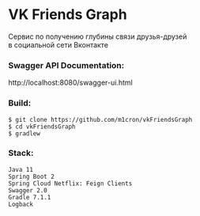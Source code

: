 # VK Friends Graph

Сервис по получению глубины связи друзья-друзей </br>
в социальной сети Вконтакте

### Swagger API Documentation: </br>
http://localhost:8080/swagger-ui.html

### Build:
```
$ git clone https://github.com/m1cron/vkFriendsGraph
$ cd vkFriendsGraph
$ gradlew
```

### Stack:
```
Java 11
Spring Boot 2
Spring Cloud Netflix: Feign Clients
Swagger 2.0
Gradle 7.1.1
Logback
```